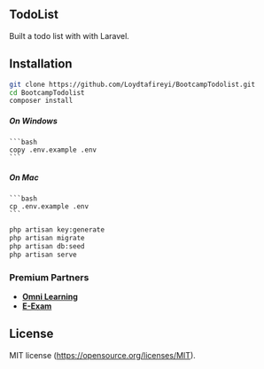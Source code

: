 ## TodoList

Built a todo list with with Laravel.


## Installation

    
```bash
git clone https://github.com/Loydtafireyi/BootcampTodolist.git
cd BootcampTodolist
composer install
```

##### On Windows
    
    ```bash
    copy .env.example .env
    ```

##### On Mac

    ```bash
    cp .env.example .env
    ```

```bash
php artisan key:generate
php artisan migrate
php artisan db:seed
php artisan serve
```


### Premium Partners

- **[Omni Learning](https://omni-learning.com/)**
- **[E-Exam](https://e-exam.io)**


## License

MIT license (https://opensource.org/licenses/MIT).
